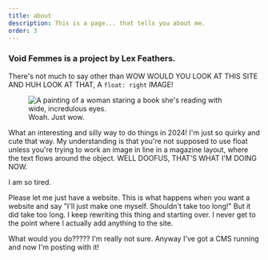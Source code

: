 ```yaml
---
title: about
description: This is a page... that tells you about me.
order: 3
---
```

### Void Femmes is a project by Lex Feathers.
There's not much to say other than WOW WOULD YOU LOOK AT THIS SITE AND HUH LOOK AT THAT, 
A `float: right` IMAGE!
<figure class="right">
  <img src="/assets/images/Seen.png" alt="A painting of a woman staring a book she's reading with wide, incredulous eyes."> 
  <figcaption>Woah. Just wow.</figcaption>
</figure>

What an interesting and silly way to do things in 2024! I'm just so quirky and cute that way. My understanding is that you're not supposed to use float unless you're trying to work an image in line in a magazine layout, where the text flows around the object. WELL DOOFUS, THAT'S WHAT I'M DOING NOW.

I am so tired.

Please let me just have a website. This is what happens when you want a website and say "I'll just make one myself. Shouldn't take too long!"
But it did take too long. I keep rewriting this thing and starting over. I never get to the point where I actually add anything to the site.

What would you do????? I'm really not sure.
Anyway I've got a CMS running and now I'm posting with it!


